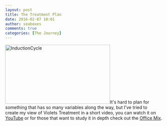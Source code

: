 ```yaml
---
layout: post
title: The Treatment Plan
date: 2016-02-07 10:01
author: seaboxes
comments: true
categories: [The Journey]
---
```

<img class="  wp-image-124 alignright" src="https://seaboxes.files.wordpress.com/2016/02/inductioncycle.png?w=559" alt="InductionCycle" width="334" height="188" />It's hard to plan for something that has so many variables along the way, but I've tried to create my view of Violets Treatment in a short video, you can watch it on <a href="https://youtu.be/B4Lf4A5mEVg">YouTube</a> or for those that want to study it in depth check out the <a href="https://mix.office.com/watch/1g9eiemgt2sr5">Office Mix</a>.
